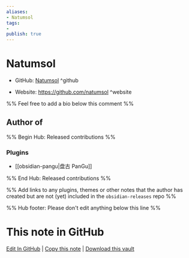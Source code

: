 ```yaml
---
aliases:
- Natumsol
tags:
- 
publish: true
---
```


# Natumsol

- GitHub: [Natumsol](https://github.com/Natumsol/) ^github
<!-- - Discord: `@` ^discord-->
- Website: <https://github.com/natumsol> ^website
<!-- - [[Publish sites|Publish site]]: <https://> ^publish-->

%% Feel free to add a bio below this comment %%


## Author of

%% Begin Hub: Released contributions %%
### Plugins
- [[obsidian-pangu|盘古 PanGu]]

%% End Hub: Released contributions %%

%% Add links to any plugins, themes or other notes that the author has created but are not (yet) included in the `obsidian-releases` repo %%

<!--
### Unlisted plugins
-->

<!--
### Others
-->

<!--
## Sponsor this author
-->

<!-- - [[GitHub sponsors]]: [Sponsor @Natumsol on GitHub Sponsors](https://github.com/sponsors/Natumsol) ^github-sponsor-->
<!-- - [[Buy me a coffee]]: <https://> ^buy-me-a-coffee-->
<!-- - [[PayPal]]: <https://> ^paypal-->
<!-- - [[Patreon]]: <https://> ^patreon-->

<!--
## Follow this author
-->

<!-- - [[YouTube Channels|On YouTube]]: <https://> ^youtube-->
<!-- - Twitter: <https://> ^twitter-->
<!-- - ... -->

%% Hub footer: Please don't edit anything below this line %%

# This note in GitHub

<span class="git-footer">[Edit In GitHub](https://github.dev/obsidian-community/obsidian-hub/blob/main/01%20-%20Community/People/Natumsol.md "git-hub-edit-note") | [Copy this note](https://raw.githubusercontent.com/obsidian-community/obsidian-hub/main/01%20-%20Community/People/Natumsol.md "git-hub-copy-note") | [Download this vault](https://github.com/obsidian-community/obsidian-hub/archive/refs/heads/main.zip "git-hub-download-vault") </span>
